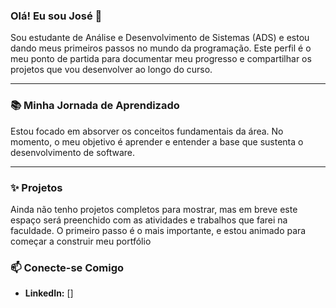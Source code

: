 ### Olá! Eu sou José 👋

Sou estudante de Análise e Desenvolvimento de Sistemas (ADS) e estou dando meus primeiros passos no mundo da programação. Este perfil é o meu ponto de partida para documentar meu progresso e compartilhar os projetos que vou desenvolver ao longo do curso.

---

### 📚 Minha Jornada de Aprendizado

Estou focado em absorver os conceitos fundamentais da área. No momento, o meu objetivo é aprender e entender a base que sustenta o desenvolvimento de software.

---

### ✨ Projetos

Ainda não tenho projetos completos para mostrar, mas em breve este espaço será preenchido com as atividades e trabalhos que farei na faculdade. O primeiro passo é o mais importante, e estou animado para começar a construir meu portfólio

### 📫 Conecte-se Comigo

* **LinkedIn:** []
